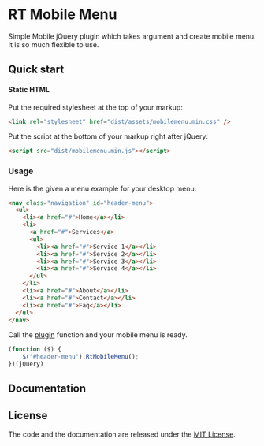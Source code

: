 # RT Mobile Menu
Simple Mobile jQuery plugin which takes argument and create mobile menu. It is so much flexible to use.

## Quick start

#### Static HTML

Put the required stylesheet at the top of your markup:
```html
<link rel="stylesheet" href="dist/assets/mobilemenu.min.css" />
```
Put the script at the bottom of your markup right after jQuery:
```html
<script src="dist/mobilemenu.min.js"></script>
```

### Usage

Here is the given a menu example for your desktop menu:

```html
<nav class="navigation" id="header-menu">
  <ul>
    <li><a href="#">Home</a></li>
    <li>
      <a href="#">Services</a>
      <ul>
        <li><a href="#">Service 1</a></li>
        <li><a href="#">Service 2</a></li>
        <li><a href="#">Service 3</a></li>
        <li><a href="#">Service 4</a></li>
      </ul>
    </li>
    <li><a href="#">About</a></li>
    <li><a href="#">Contact</a></li>
    <li><a href="#">Faq</a></li>
  </ul>
</nav>
```

Call the [plugin](https://learn.jquery.com/plugins/) function and your mobile menu is ready.

```javascript
(function ($) {
    $("#header-menu").RtMobileMenu();
})(jQuery)
```

## Documentation


## License

The code and the documentation are released under the [MIT License](LICENSE).
